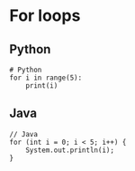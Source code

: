 # For loops

## Python
```
# Python
for i in range(5):
    print(i)
```


## Java
```
// Java
for (int i = 0; i < 5; i++) {
    System.out.println(i);
}
```
